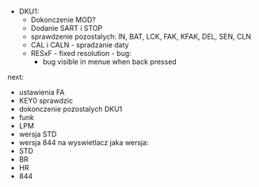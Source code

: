 - DKU1:
	- Dokonczenie MOD?
	- Dodanie SART i STOP
	- sprawdzenie pozostalych: IN, BAT, LCK, FAK, KFAK, DEL, SEN, CLN
	- CAL i CALN - spradzanie daty
	- RESxF - fixed resolution - bug:
		- bug visible in menue when back pressed

next: 
- ustawienia FA
- KEY0 sprawdzic
- dokonczenie pozostalych DKU1
- funk
- LPM
- wersja STD
- wersja 844
na wyswietlacz jaka wersja:
- STD
- BR
- HR
- 844

